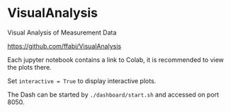 # VisualAnalysis
Visual Analysis of Measurement Data

https://github.com/ffabi/VisualAnalysis

Each jupyter notebook contains a link to Colab, it is recommended to view the plots there.

Set `interactive = True` to display interactive plots.

The Dash can be started by `./dashboard/start.sh` and accessed on port 8050.


